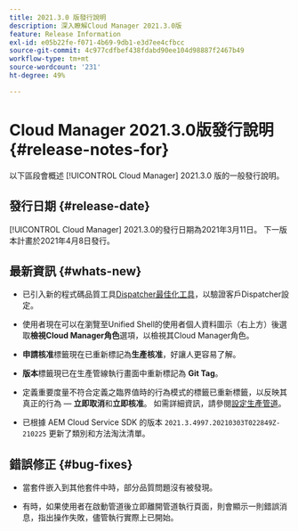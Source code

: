 ```yaml
---
title: 2021.3.0 版發行說明
description: 深入瞭解Cloud Manager 2021.3.0版
feature: Release Information
exl-id: e05b22fe-f071-4b69-9db1-e3d7ee4cfbcc
source-git-commit: 4c977cdfbef438fdabd90ee104d98887f2467b49
workflow-type: tm+mt
source-wordcount: '231'
ht-degree: 49%

---
```


# Cloud Manager 2021.3.0版發行說明 {#release-notes-for}

以下區段會概述 [!UICONTROL Cloud Manager] 2021.3.0 版的一般發行說明。

## 發行日期 {#release-date}

[!UICONTROL Cloud Manager] 2021.3.0的發行日期為2021年3月11日。
下一版本計畫於2021年4月8日發行。

## 最新資訊 {#whats-new}

* 已引入新的程式碼品質工具[Dispatcher最佳化工具](https://experienceleague.adobe.com/docs/experience-manager-cloud-manager/using/how-to-use/custom-code-quality-rules.html?lang=en#dispatcher-optimization-tool-rules)，以驗證客戶Dispatcher設定。

* 使用者現在可以在瀏覽至Unified Shell的使用者個人資料圖示（右上方）後選取&#x200B;**檢視Cloud Manager角色**&#x200B;選項，以檢視其Cloud Manager角色。

* **申請核准**&#x200B;標籤現在已重新標記為&#x200B;**生產核准**，好讓人更容易了解。

* **版本**&#x200B;標籤現已在生產管線執行畫面中重新標記為 **Git Tag**。

* 定義重要度量不符合定義之臨界值時的行為模式的標籤已重新標籤，以反映其真正的行為 — **立即取消**&#x200B;和&#x200B;**立即核准**。 如需詳細資訊，請參閱[設定生產管道](/help/using/production-pipelines.md)。

* 已根據 AEM Cloud Service SDK 的版本 `2021.3.4997.20210303T022849Z-210225` 更新了類別和方法淘汰清單。

## 錯誤修正 {#bug-fixes}

* 當套件嵌入到其他套件中時，部分品質問題沒有被發現。

* 有時，如果使用者在啟動管道後立即離開管道執行頁面，則會顯示一則錯誤消息，指出操作失敗，儘管執行實際上已開始。
